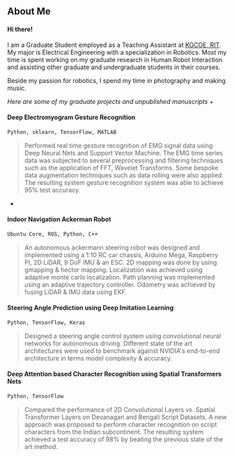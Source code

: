 ## About Me

#### Hi there!

I am a Graduate Student employed as a Teaching Assistant at [KGCOE, RIT](https://www.rit.edu/kgcoe/). 
My major is Electrical Engineering with a specialization in Robotics. Most my time is spent working on my
graduate research in Human Robot Interaction and assisting other graduate and undergraduate students in their courses.

Beside my passion for robotics, I spend my time in photography and making music.

*Here are some of my graduate projects and unpublished manuscripts*
+
#### Deep Electromyogram Gesture Recognition                                  
```html
Python, sklearn, TensorFlow, MATLAB
```
>Performed real time gesture recognition of EMG signal data using Deep Neural Nets and Support Vector Machine. 
>The EMG time series data was subjected to several preprocessing and filtering techniques such as the application of FFT, 
>Wavelet Transforms. Some bespoke data augmentation techniques such as data rolling were also applied. 
>The resulting system gesture recognition system was able to achieve 95% test accuracy.



+
#### Indoor Navigation Ackerman Robot
```html
Ubuntu Core, ROS, Python, C++
```
>An autonomous ackermann steering robot was designed and implemented using a 1:10 RC car chassis, Arduino Mega,
>Raspberry PI, 2D LiDAR, 9 DoF IMU & an ESC. 2D mapping was done by using gmapping & hector mapping.
>Localization was achieved using adaptive monte carlo localization. Path planning was implemented using an
>adaptive trajectory controller. Odometry was achieved by fusing LiDAR & IMU data using EKF. 


#### Steering Angle Prediction using Deep Imitation Learning
```html
Python, TensorFlow, Keras
```
>Designed a steering angle control system using convolutional neural networks for autonomous driving. 
>Different state of the art architectures were used to benchmark against NVIDIA's end-to-end 
>architecture in terms model complexity & accuracy.


#### Deep Attention based Character Recognition using Spatial Transformers Nets
```html
Python, TensorFlow
```
>Compared the performance of 2D Convolutional Layers vs. Spatial Transformer Layers on Devanagari and Bengali Script Datasets.
>A new approach was proposed to perform character recognition on script characters from the Indian subcontinent. 
>The resulting system achieved a test accuracy of 98% by beating the previous state of the art method.


<!--
```markdown
Syntax highlighted code block

# Header 1
## Header 2
### Header 3

- Bulleted
- List

1. Numbered
2. List

**Bold** and _Italic_ and `Code` text

[Link](url) and ![Image](src)
```


For more details see [GitHub Flavored Markdown](https://guides.github.com/features/mastering-markdown/).

### Jekyll Themes

Your Pages site will use the layout and styles from the Jekyll theme you have selected in your [repository settings](https://github.com/arorasarthak/arorasarthak.github.io/settings). The name of this theme is saved in the Jekyll `_config.yml` configuration file.

### Support or Contact

Having trouble with Pages? Check out our [documentation](https://help.github.com/categories/github-pages-basics/) or [contact support](https://github.com/contact) and we’ll help you sort it out.

\roottitle{Graduate Projects \& Unpublished Manuscripts}
  {\headedsubsection{Deep Electromyogram Gesture Recognition}\textsc{Python, sklearn, TensorFlow}}
  \bodytext{
  {Performed real time gesture recognition of EMG signal data using Deep Neural Nets and Support Vector
  Machine. The EMG time series data was subjected to several preprocessing and filtering techniques such as 
  application of FFT, Wavelet Transforms. Some bespoke data augmentation techniques such as data rolling were also applied. The 
  resulting system gesture recognition system was able to achieve 95\% test accuracy.}}
\vspace{10pt}
  {\headedsubsection{Indoor Navigation Ackerman Robot } \textsc{Ubuntu Core, ROS, Python, C++}}
  \bodytext
  {An autonomous ackermann steering robot was designed and implemented using a 1:10 RC car chassis, Arduino Mega,
 Raspberry PI, 2D LiDAR, 9 DoF IMU \& an ESC. 2D mapping was done by using gmapping \& hector mapping.
 Localization was achieved using adaptive monte carlo localization. Path planning was implemented using an
 adaptive trajectory controller. Odometry was achieved by fusing LiDAR \& IMU data using EKF. 
}
\vspace{10pt}
  {\headedsubsection{Steering Angle Prediction using Deep Imitation Learning} \textsc{Python, TensorFlow \& Keras}}
  \bodytext
  {Designed a steering angle control system using convolutional neural networks for autonomous driving. Different
  state of the art architectures were used to benchmark against NVIDIAâs end-to-end architecture in terms model
  complexity \& accuracy.
}
\vspace{10pt}
  {\headedsubsection{Deep Attention based Character Recognition using Spatial Transformers Nets} \textsc{Python, TensorFlow}}
  \bodytext
  {Compared the performance of 2D Convolutional Layers vs. Spatial Transformer Layers on Devanagari and Bengali Script Datasets.
  A new approach was proposed to perform character recognition on script characters from the Indian
  subcontinent. The resulting system achieved a test accuracy of 98\% by beating the previous state of the art
  method.
}
\vspace{10pt}
  {\headedsubsection{Automatic Generation Control} \textsc{MATLAB}}
  \bodytext
  {Designed a state variable model for an automatic generation control system (Voltage Regulation and Frequency Control).\\Optimized the system model by using state feedback techniques.}
\vspace{10pt}
  {\headedsubsection{Exploration of Autocorrelation and Power Spectral Characteristics of a Low-Pass Random Process} \textsc{MATLAB}}
  \bodytext
  {An exploratory data analysis project was done as a part of graduate coursework in Random Signals and Noise.}
\vspace{10pt}
  {\headedsubsection{SGC-Pollux-I}  \textsc{Project \& Systems Management}}
    \bodytext
  {Designed a project plan to design, develop and deliver a food processing system in the International Space Station. Acted as the Team Leader \& Project Manager; lead the team to achieve the best project in the class. Implemented the complete project plan in OmniPlan by designing the WBS, WBS Dictionary, Project Schedule and the Budget. }

-->
